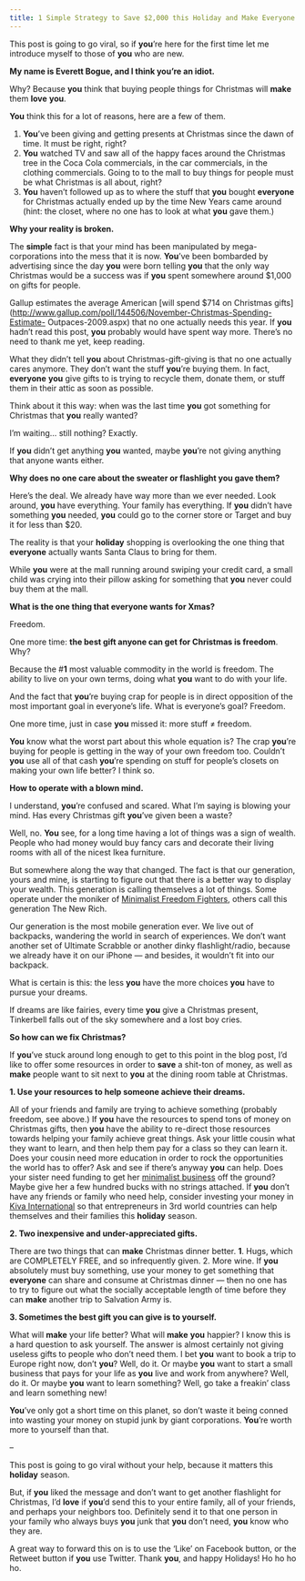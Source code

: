 ```yaml
---
title: 1 Simple Strategy to Save $2,000 this Holiday and Make Everyone Love You Forever
---
```


This post is going to go viral, so if **you**’re here for the first time let
me introduce myself to those of **you** who are new.

**My name is Everett Bogue, and I think **you**’re an idiot.**

Why? Because **you** think that buying people things for Christmas will
**make** them **love** **you**.

**You** think this for a lot of reasons, here are a few of them.

  1. **You**’ve been giving and getting presents at Christmas since the dawn of time. It must be right, right?
  2. **You** watched TV and saw all of the happy faces around the Christmas tree in the Coca Cola commercials, in the car commercials, in the clothing commercials. Going to to the mall to buy things for people must be what Christmas is all about, right?
  3. **You** haven’t followed up as to where the stuff that **you** bought **everyone** for Christmas actually ended up by the time New Years came around (hint: the closet, where no one has to look at what **you** gave them.)

**Why your reality is broken.**

The **simple** fact is that your mind has been manipulated by mega-
corporations into the mess that it is now. **You**’ve been bombarded by
advertising since the day **you** were born telling **you** that the only way
Christmas would be a success was if **you** spent somewhere around $1,000 on
gifts for people.

Gallup estimates the average American [will spend $714 on Christmas
gifts](http://www.gallup.com/poll/144506/November-Christmas-Spending-Estimate-
Outpaces-2009.aspx) that no one actually needs this year. If **you** hadn’t
read this post, **you** probably would have spent way more. There’s no need to
thank me yet, keep reading.

What they didn’t tell **you** about Christmas-gift-giving is that no one
actually cares anymore. They don’t want the stuff **you**’re buying them. In
fact, **everyone** **you** give gifts to is trying to recycle them, donate
them, or stuff them in their attic as soon as possible.

Think about it this way: when was the last time **you** got something for
Christmas that **you** really wanted?

I’m waiting… still nothing? Exactly.

If **you** didn’t get anything **you** wanted, maybe **you**’re not giving
anything that anyone wants either.

**Why does no one care about the sweater or flashlight **you** gave them?**

Here’s the deal. We already have way more than we ever needed. Look around,
**you** have everything. Your family has everything. If **you** didn’t have
something **you** needed, **you** could go to the corner store or Target and
buy it for less than $20.

The reality is that your **holiday** shopping is overlooking the one thing
that **everyone** actually wants Santa Claus to bring for them.

While **you** were at the mall running around swiping your credit card, a
small child was crying into their pillow asking for something that **you**
never could buy them at the mall.

**What is the one thing that **everyone** wants for Xmas?**

Freedom.

One more time: **the best gift anyone can get for Christmas is freedom**. Why?

Because the #**1** most valuable commodity in the world is freedom. The
ability to live on your own terms, doing what **you** want to do with your
life.

And the fact that **you**’re buying crap for people is in direct opposition of
the most important goal in everyone’s life. What is everyone’s goal? Freedom.

One more time, just in case **you** missed it: more stuff ≠ freedom.

**You** know what the worst part about this whole equation is? The crap **you**’re buying for people is getting in the way of your own freedom too. Couldn’t **you** use all of that cash **you**’re spending on stuff for people’s closets on making your own life better? I think so.

**How to operate with a blown mind.**

I understand, **you**’re confused and scared. What I’m saying is blowing your
mind. Has every Christmas gift **you**’ve given been a waste?

Well, no. **You** see, for a long time having a lot of things was a sign of
wealth. People who had money would buy fancy cars and decorate their living
rooms with all of the nicest Ikea furniture.

But somewhere along the way that changed. The fact is that our generation,
yours and mine, is starting to figure out that there is a better way to
display your wealth. This generation is calling themselves a lot of things.
Some operate under the moniker of [Minimalist Freedom
Fighters](http://www.artofbeingminimalist.com/), others call this generation
The New Rich.

Our generation is the most mobile generation ever. We live out of backpacks,
wandering the world in search of experiences. We don’t want another set of
Ultimate Scrabble or another dinky flashlight/radio, because we already have
it on our iPhone — and besides, it wouldn’t fit into our backpack.

What is certain is this: the less **you** have the more choices **you** have
to pursue your dreams.

If dreams are like fairies, every time **you** give a Christmas present,
Tinkerbell falls out of the sky somewhere and a lost boy cries.

**So how can we fix Christmas?**

If **you**’ve stuck around long enough to get to this point in the blog post,
I’d like to offer some resources in order to **save** a shit-ton of money, as
well as **make** people want to sit next to **you** at the dining room table
at Christmas.

****1**. Use your resources to help someone achieve their dreams.**

All of your friends and family are trying to achieve something (probably
freedom, see above.) If **you** have the resources to spend tons of money on
Christmas gifts, then **you** have the ability to re-direct those resources
towards helping your family achieve great things. Ask your little cousin what
they want to learn, and then help them pay for a class so they can learn it.
Does your cousin need more education in order to rock the opportunities the
world has to offer? Ask and see if there’s anyway **you** can help. Does your
sister need funding to get her [minimalist
business](http://www.minimalistbusiness.com/) off the ground? Maybe give her a
few hundred bucks with no strings attached. If **you** don’t have any friends
or family who need help, consider investing your money in [Kiva
International](http://www.kiva.org/) so that entrepreneurs in 3rd world
countries can help themselves and their families this **holiday** season.

**2\. Two inexpensive and under-appreciated gifts.**

There are two things that can **make** Christmas dinner better. **1**. Hugs,
which are COMPLETELY FREE, and so infrequently given. 2. More wine. If **you**
absolutely must buy something, use your money to get something that
**everyone** can share and consume at Christmas dinner — then no one has to
try to figure out what the socially acceptable length of time before they can
**make** another trip to Salvation Army is.

**3\. Sometimes the best gift **you** can give is to yourself.**

What will **make** your life better? What will **make** **you** happier? I
know this is a hard question to ask yourself. The answer is almost certainly
not giving useless gifts to people who don’t need them. I bet **you** want to
book a trip to Europe right now, don’t **you**? Well, do it. Or maybe **you**
want to start a small business that pays for your life as **you** live and
work from anywhere? Well, do it. Or maybe **you** want to learn something?
Well, go take a freakin’ class and learn something new!

**You**’ve only got a short time on this planet, so don’t waste it being conned into wasting your money on stupid junk by giant corporations. **You**’re worth more to yourself than that.

–

This post is going to go viral without your help, because it matters this
**holiday** season.

But, if **you** liked the message and don’t want to get another flashlight for
Christmas, I’d **love** if **you**’d send this to your entire family, all of
your friends, and perhaps your neighbors too. Definitely send it to that one
person in your family who always buys **you** junk that **you** don’t need,
**you** know who they are.

A great way to forward this on is to use the ‘Like’ on Facebook button, or the
Retweet button if **you** use Twitter. Thank **you**, and happy Holidays! Ho
ho ho ho.